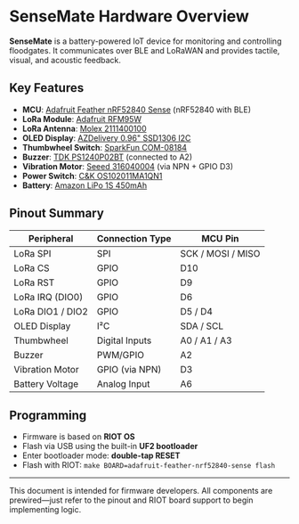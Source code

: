 # SenseMate Hardware Overview

**SenseMate** is a battery-powered IoT device for monitoring and controlling floodgates. It communicates over BLE and LoRaWAN and provides tactile, visual, and acoustic feedback.

## Key Features

- **MCU**: [Adafruit Feather nRF52840 Sense](https://www.digikey.de/de/products/detail/adafruit-industries-llc/4516/11684829) (nRF52840 with BLE)
- **LoRa Module**: [Adafruit RFM95W](https://www.digikey.de/de/products/detail/adafruit-industries-llc/3231/6193593)
- **LoRa Antenna**: [Molex 2111400100](https://www.digikey.de/de/products/detail/molex/2111400100/9953925)
- **OLED Display**: [AZDelivery 0.96" SSD1306 I2C](https://www.amazon.de/AZDelivery-Display-Arduino-Raspberry-gratis/dp/B074NJMPYJ?th=1)
- **Thumbwheel Switch**: [SparkFun COM-08184](https://www.digikey.de/de/products/detail/sparkfun-electronics/08184/8543391)
- **Buzzer**: [TDK PS1240P02BT](https://www.digikey.de/de/products/detail/tdk-corporation/PS1240P02BT/935924) (connected to A2)
- **Vibration Motor**: [Seeed 316040004](https://www.digikey.de/de/products/detail/seeed-technology-co-ltd/316040004/5487673) (via NPN + GPIO D3)
- **Power Switch**: [C&K OS102011MA1QN1](https://www.digikey.de/de/products/detail/c-k/OS102011MA1QN1/1981430)
- **Battery**: [Amazon LiPo 1S 450mAh](https://www.amazon.de/dp/B0C5LD55HN) 

## Pinout Summary

| Peripheral         | Connection Type   | MCU Pin       |
|--------------------|-------------------|----------------|
| LoRa SPI           | SPI               | SCK / MOSI / MISO |
| LoRa CS            | GPIO              | D10            |
| LoRa RST           | GPIO              | D9             |
| LoRa IRQ (DIO0)    | GPIO              | D6             |
| LoRa DIO1 / DIO2   | GPIO              | D5 / D4        |
| OLED Display       | I²C               | SDA / SCL      |
| Thumbwheel         | Digital Inputs    | A0 / A1 / A3   |
| Buzzer             | PWM/GPIO          | A2             |
| Vibration Motor    | GPIO (via NPN)    | D3             |
| Battery Voltage    | Analog Input      | A6             |

## Programming

- Firmware is based on **RIOT OS**
- Flash via USB using the built-in **UF2 bootloader**
- Enter bootloader mode: **double-tap RESET**
- Flash with RIOT: `make BOARD=adafruit-feather-nrf52840-sense flash`

---

This document is intended for firmware developers. All components are prewired—just refer to the pinout and RIOT board support to begin implementing logic.

